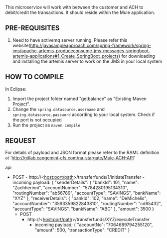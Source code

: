 This microservice will work with between the customer and ACH to debit/credit the transactions. It should reside within the Mule application.

PRE-REQUISITES
--------------------------------------------
1. Need to have activemq server running. Please refer this website(http://javasampleapproach.com/spring-framework/spring-jms/apache-artemis-produceconsume-jms-messages-springboot-artemis-applications#1_Create_SpringBoot_projects) for downloading and installing the artemis server to work on the JMS in your local system


HOW TO COMPILE
--------------------------------------------
In Eclipse:
1. Import the project folder named "getbalance" as "Existing Maven Project".
2. Change the `spring.datasource.username` and `spring.datasource.password` according to your local system. Check if the port is not occupied
3.  Run the project as `maven compile`

REQUEST
--------------------------------------------
For details of payload and JSON format please refer to the RAML definition at 'http://gitlab.capgemini-cfs.com/na-stargate/Mule-ACH-API'

api
  - POST
		- http://<<host:port/path>>/transferfunds/1/initiateTransfer
		  - incoming payload: 
			 {
				"senderDetails": {
					"bankId": 101,
					"name": "Zachherinni",
					"accountNumber": "5784280195134310",
					"routingNumber": "ab56789",
					"accountType": "SAVINGS",
					"bankName": "XYZ"
				},
				"receiverDetails": {
					"bankId": 102,
					"name": "DeMichelis",
					"accountNumber": "3593359822843810",
					"routingNumber": "cd65432",
					"accountType": "SAVINGS",
					"bankName": "ABC"
				},
				"amount": 3500
			}
	- POST					
		 - http://<<host:port/path>>/transferfunds/XYZ/executeTransfer
			- incoming payload;
				{
					"accountNo": "7064689794255120",
					"amount": 500,
					"transactionType": "CREDIT"
				}